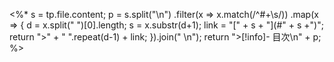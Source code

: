 <%*
  s = tp.file.content;
  p = s.split("\n")
        .filter(x => x.match(/^#+\s/))
        .map(x => {
            d = x.split(" ")[0].length;
            s = x.substr(d+1);
            link = "[" + s + "](#" + s +")";
            return ">" + "  ".repeat(d-1) + link;
        }).join("  \n");
  return ">[!info]- 目次\n" + p;
%>